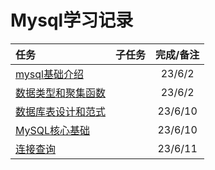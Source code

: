 # Mysql学习记录

|任务|子任务|完成/备注|
|:-|:-|:-:|
|[mysql基础介绍](https://github.com/Chen-yusheng/MysqlLearnRecord/blob/main/mysql%E5%9F%BA%E7%A1%80%E4%BB%8B%E7%BB%8D.md)| |23/6/2|
|[数据类型和聚集函数](https://github.com/Chen-yusheng/MysqlLearnRecord/blob/main/%E6%95%B0%E6%8D%AE%E7%B1%BB%E5%9E%8B%E5%92%8C%E8%81%9A%E9%9B%86%E5%87%BD%E6%95%B0.md)| |23/6/2|
|[数据库表设计和范式](https://github.com/Chen-yusheng/MysqlLearnRecord/blob/main/%E6%95%B0%E6%8D%AE%E5%BA%93%E8%A1%A8%E8%AE%BE%E8%AE%A1%E5%92%8C%E8%8C%83%E5%BC%8F.md)| |23/6/10|
|[MySQL核心基础](https://github.com/Chen-yusheng/MysqlLearnRecord/blob/main/Mysql%E6%A0%B8%E5%BF%83%E5%9F%BA%E7%A1%80.md)| |23/6/10|
|[连接查询](https://github.com/Chen-yusheng/MysqlLearnRecord/blob/main/%E8%BF%9E%E6%8E%A5%E6%9F%A5%E8%AF%A2.md) | | 23/6/11|
